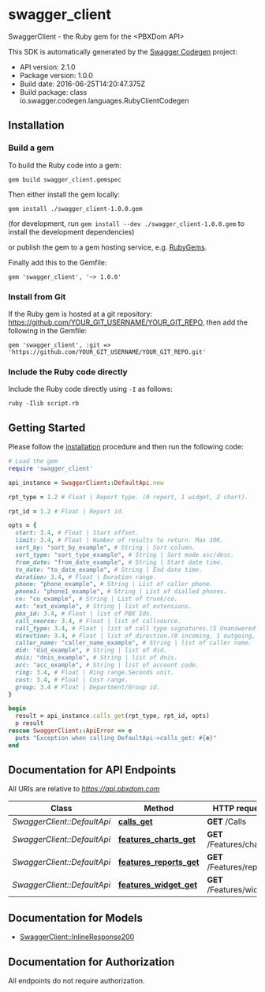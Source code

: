 # swagger_client

SwaggerClient - the Ruby gem for the &lt;PBXDom API&gt;


This SDK is automatically generated by the [Swagger Codegen](https://github.com/swagger-api/swagger-codegen) project:

- API version: 2.1.0
- Package version: 1.0.0
- Build date: 2016-06-25T14:20:47.375Z
- Build package: class io.swagger.codegen.languages.RubyClientCodegen

## Installation

### Build a gem

To build the Ruby code into a gem:

```shell
gem build swagger_client.gemspec
```

Then either install the gem locally:

```shell
gem install ./swagger_client-1.0.0.gem
```
(for development, run `gem install --dev ./swagger_client-1.0.0.gem` to install the development dependencies)

or publish the gem to a gem hosting service, e.g. [RubyGems](https://rubygems.org/).

Finally add this to the Gemfile:

    gem 'swagger_client', '~> 1.0.0'

### Install from Git

If the Ruby gem is hosted at a git repository: https://github.com/YOUR_GIT_USERNAME/YOUR_GIT_REPO, then add the following in the Gemfile:

    gem 'swagger_client', :git => 'https://github.com/YOUR_GIT_USERNAME/YOUR_GIT_REPO.git'

### Include the Ruby code directly

Include the Ruby code directly using `-I` as follows:

```shell
ruby -Ilib script.rb
```

## Getting Started

Please follow the [installation](#installation) procedure and then run the following code:
```ruby
# Load the gem
require 'swagger_client'

api_instance = SwaggerClient::DefaultApi.new

rpt_type = 1.2 # Float | Report type. (0 report, 1 widget, 2 chart).

rpt_id = 1.2 # Float | Report id.

opts = { 
  start: 3.4, # Float | Start offset.
  limit: 3.4, # Float | Number of results to return. Max 10K.
  sort_by: "sort_by_example", # String | Sort column.
  sort_type: "sort_type_example", # String | Sort mode asc/desc.
  from_date: "from_date_example", # String | Start date time.
  to_date: "to_date_example", # String | End date time.
  duration: 3.4, # Float | Duration range.
  phone: "phone_example", # String | List of caller phone.
  phone1: "phone1_example", # String | List of dialled phones.
  co: "co_example", # String | List of trunk/co.
  ext: "ext_example", # String | list of extensions.
  pbx_id: 3.4, # Float | list of PBX Ids.
  call_source: 3.4, # Float | list of callsource.
  call_type: 3.4, # Float | list of call type signatures.(5 Unanswered Calls, 7 Transfered Calls, 8 Forwarded Calls)
  direction: 3.4, # Float | list of direction.(0 incoming, 1 outgoing, 2 internal)
  caller_name: "caller_name_example", # String | list of caller name.
  did: "did_example", # String | list of did.
  dnis: "dnis_example", # String | list of dnis.
  acc: "acc_example", # String | list of account code.
  ring: 3.4, # Float | Ring range.Seconds unit.
  cost: 3.4, # Float | Cost range.
  group: 3.4 # Float | Department/Group id.
}

begin
  result = api_instance.calls_get(rpt_type, rpt_id, opts)
  p result
rescue SwaggerClient::ApiError => e
  puts "Exception when calling DefaultApi->calls_get: #{e}"
end

```

## Documentation for API Endpoints

All URIs are relative to *https://api.pbxdom.com*

Class | Method | HTTP request | Description
------------ | ------------- | ------------- | -------------
*SwaggerClient::DefaultApi* | [**calls_get**](docs/DefaultApi.md#calls_get) | **GET** /Calls | 
*SwaggerClient::DefaultApi* | [**features_charts_get**](docs/DefaultApi.md#features_charts_get) | **GET** /Features/charts | 
*SwaggerClient::DefaultApi* | [**features_reports_get**](docs/DefaultApi.md#features_reports_get) | **GET** /Features/reports | 
*SwaggerClient::DefaultApi* | [**features_widget_get**](docs/DefaultApi.md#features_widget_get) | **GET** /Features/widget | 


## Documentation for Models

 - [SwaggerClient::InlineResponse200](docs/InlineResponse200.md)


## Documentation for Authorization

 All endpoints do not require authorization.

